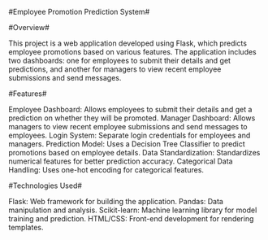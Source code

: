 #Employee Promotion Prediction System#

#Overview#

This project is a web application developed using Flask, which predicts employee promotions based on various features. The application includes two dashboards: one for employees to submit their details and get predictions, and another for managers to view recent employee submissions and send messages.

#Features#

Employee Dashboard: Allows employees to submit their details and get a prediction on whether they will be promoted.
Manager Dashboard: Allows managers to view recent employee submissions and send messages to employees.
Login System: Separate login credentials for employees and managers.
Prediction Model: Uses a Decision Tree Classifier to predict promotions based on employee details.
Data Standardization: Standardizes numerical features for better prediction accuracy.
Categorical Data Handling: Uses one-hot encoding for categorical features.

#Technologies Used#

Flask: Web framework for building the application.
Pandas: Data manipulation and analysis.
Scikit-learn: Machine learning library for model training and prediction.
HTML/CSS: Front-end development for rendering templates.
